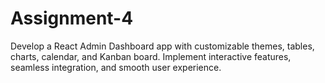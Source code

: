 # Assignment-4

Develop a React Admin Dashboard app with customizable themes, tables, charts, calendar, and Kanban board. Implement interactive features, seamless integration, and smooth user experience.
